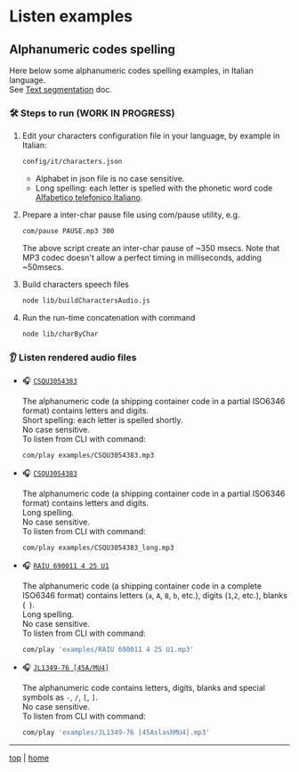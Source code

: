 # Listen examples

## Alphanumeric codes spelling

Here below some alphanumeric codes spelling examples, in Italian language.<br>
See [Text segmentation](doc/segmentation.md) doc.

### 🛠 Steps to run (WORK IN PROGRESS)

1. Edit your characters configuration file in your language, by example in Italian: 
   ```bash
   config/it/characters.json
   ```
   - Alphabet in json file is no case sensitive.
   - Long spelling: each letter is spelled with the phonetic word code [Alfabetico telefonico Italiano](https://it.wikipedia.org/wiki/Alfabeto_telefonico_italiano). 

2. Prepare a inter-char pause file using com/pause utility, e.g. 
   ```bash
   com/pause PAUSE.mp3 300
   ```
   The above script create an inter-char pause of ~350 msecs.
   Note that MP3 codec doesn't allow a perfect timing in milliseconds, adding ~50msecs. 

3. Build characters speech files 
   ```bash
   node lib/buildCharactersAudio.js
   ```

4. Run the run-time concatenation with command 
   ```bash
   node lib/charByChar
   ```

### 👂 Listen rendered audio files 

- 🎧 [`CSQU3054383`](CSQU3054383.mp3)
 
  The alphanumeric code (a shipping container code in a partial ISO6346 format) contains letters and digits.<br>
  Short spelling: each letter is spelled shortly. <br>
  No case sensitive.<br>
  To listen from CLI with command: 
  ```bash
  com/play examples/CSQU3054383.mp3
  ```

- 🎧 [`CSQU3054383`](CSQU3054383_long.mp3)

  The alphanumeric code (a shipping container code in a partial ISO6346 format) contains letters and digits.<br> 
  Long spelling.<br> 
  No case sensitive.<br>
  To listen from CLI with command: 
  ```bash
  com/play examples/CSQU3054383_long.mp3
  ```

- 🎧 [`RAIU 690011 4 25 U1`](RAIU%20690011%204%2025%20U1.mp3)
 
  The alphanumeric code (a shipping container code in a complete ISO6346 format) contains letters 
  (`a`, `A`, `B`, `b`, etc.), digits (`1`,`2`, etc.), blanks (` `).<br>
  Long spelling.<br>
  No case sensitive.<br>
  To listen from CLI with command: 
  ```bash
  com/play 'examples/RAIU 690011 4 25 U1.mp3'
  ```

- 🎧 [`JL1349-76 [45A/MU4]`](JL1349-76%20%5B45AslashMU4%5D.mp3)
 
  The alphanumeric code contains letters, digits, blanks and special symbols as `-`, `/`, `[`, `]`.<br>
  No case sensitive.<br>
  To listen from CLI with command: 
  ```bash
  com/play 'examples/JL1349-76 [45AslashMU4].mp3'
  ```

---

[top](#) | [home](../README.md)
